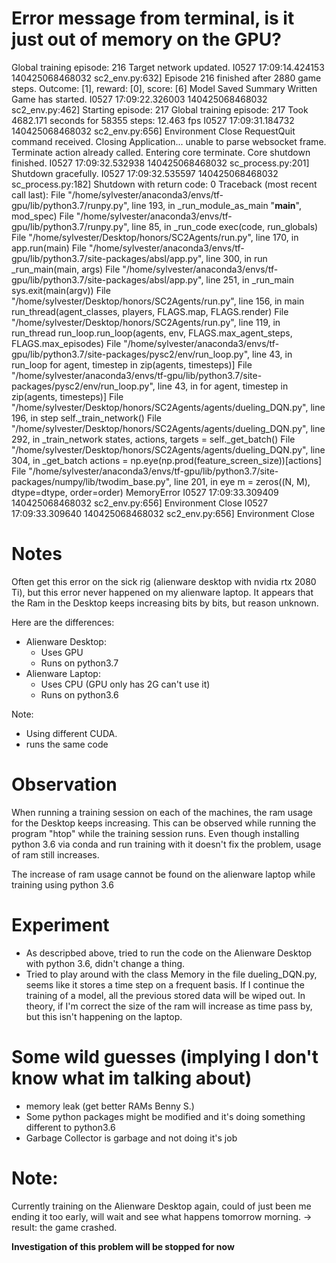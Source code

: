 # Error message from terminal, is it just out of memory on the GPU?
Global training episode: 216
Target network updated.
I0527 17:09:14.424153 140425068468032 sc2_env.py:632] Episode 216 finished after 2880 game steps. Outcome: [1], reward: [0], score: [6]
Model Saved
Summary Written
Game has started.
I0527 17:09:22.326003 140425068468032 sc2_env.py:462] Starting episode: 217
Global training episode: 217
Took 4682.171 seconds for 58355 steps: 12.463 fps
I0527 17:09:31.184732 140425068468032 sc2_env.py:656] Environment Close
RequestQuit command received.
Closing Application...
unable to parse websocket frame.
Terminate action already called.
Entering core terminate.
Core shutdown finished.
I0527 17:09:32.532938 140425068468032 sc_process.py:201] Shutdown gracefully.
I0527 17:09:32.535597 140425068468032 sc_process.py:182] Shutdown with return code: 0
Traceback (most recent call last):
  File "/home/sylvester/anaconda3/envs/tf-gpu/lib/python3.7/runpy.py", line 193, in _run_module_as_main
    "__main__", mod_spec)
  File "/home/sylvester/anaconda3/envs/tf-gpu/lib/python3.7/runpy.py", line 85, in _run_code
    exec(code, run_globals)
  File "/home/sylvester/Desktop/honors/SC2Agents/run.py", line 170, in <module>
    app.run(main)
  File "/home/sylvester/anaconda3/envs/tf-gpu/lib/python3.7/site-packages/absl/app.py", line 300, in run
    _run_main(main, args)
  File "/home/sylvester/anaconda3/envs/tf-gpu/lib/python3.7/site-packages/absl/app.py", line 251, in _run_main
    sys.exit(main(argv))
  File "/home/sylvester/Desktop/honors/SC2Agents/run.py", line 156, in main
    run_thread(agent_classes, players, FLAGS.map, FLAGS.render)
  File "/home/sylvester/Desktop/honors/SC2Agents/run.py", line 119, in run_thread
    run_loop.run_loop(agents, env, FLAGS.max_agent_steps, FLAGS.max_episodes)
  File "/home/sylvester/anaconda3/envs/tf-gpu/lib/python3.7/site-packages/pysc2/env/run_loop.py", line 43, in run_loop
    for agent, timestep in zip(agents, timesteps)]
  File "/home/sylvester/anaconda3/envs/tf-gpu/lib/python3.7/site-packages/pysc2/env/run_loop.py", line 43, in <listcomp>
    for agent, timestep in zip(agents, timesteps)]
  File "/home/sylvester/Desktop/honors/SC2Agents/agents/dueling_DQN.py", line 196, in step
    self._train_network()
  File "/home/sylvester/Desktop/honors/SC2Agents/agents/dueling_DQN.py", line 292, in _train_network
    states, actions, targets = self._get_batch()
  File "/home/sylvester/Desktop/honors/SC2Agents/agents/dueling_DQN.py", line 304, in _get_batch
    actions = np.eye(np.prod(feature_screen_size))[actions]
  File "/home/sylvester/anaconda3/envs/tf-gpu/lib/python3.7/site-packages/numpy/lib/twodim_base.py", line 201, in eye
    m = zeros((N, M), dtype=dtype, order=order)
MemoryError
I0527 17:09:33.309409 140425068468032 sc2_env.py:656] Environment Close
I0527 17:09:33.309640 140425068468032 sc2_env.py:656] Environment Close


# Notes
Often get this error on the sick rig (alienware desktop with nvidia rtx 2080 Ti), but this error never happened on my
alienware laptop. It appears that the Ram in the Desktop keeps increasing bits by bits, but reason unknown.

Here are the differences:

- Alienware Desktop:
    * Uses GPU
    * Runs on python3.7
- Alienware Laptop:
    * Uses CPU (GPU only has 2G can't use it)
    * Runs on python3.6

Note: 
* Using different CUDA.
* runs the same code
# Observation
When running a training session on each of the machines, the ram usage for the Desktop keeps increasing. This can be
observed while running the program "htop" while the training session runs. Even though installing python 3.6 via conda
and run training with it doesn't fix the problem, usage of ram still increases.

The increase of ram usage cannot be found on the alienware laptop while training using python 3.6

# Experiment
- As descripbed above, tried to run the code on the Alienware Desktop with python 3.6, didn't change a thing.
- Tried to play around with the class Memory in the file dueling_DQN.py, seems like it stores a time step on a frequent
basis. If I continue the training of a model, all the previous stored data will be wiped out. In theory, if I'm correct
the size of the ram will increase as time pass by, but this isn't happening on the laptop.

# Some wild guesses (implying I don't know what im talking about)
- memory leak (get better RAMs Benny S.)
- Some python packages might be modified and it's doing something different to python3.6
- Garbage Collector is garbage and not doing it's job

# Note:
Currently training on the Alienware Desktop again, could of just been me ending it too early, will wait and see what happens tomorrow morning.
-> result: the game crashed.

**Investigation of this problem will be stopped for now**
